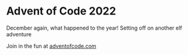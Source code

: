 # Advent of Code 2022

December again, what happened to the year! Setting off on another elf adventure

Join in the fun at [adventofcode.com](https://adventofcode.com/2022)
